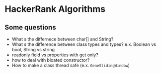 # HackerRank Algorithms
## Some questions
* What s the differnece between char[] and String?
* What s the difference between class types and types? e.x. Boolean vs bool, String vs string
* readonly field vs properties with get only?
* how to deal with bloated constructor?
* How to make a class thread safe (e.x. `GeneSlidingWindow`)